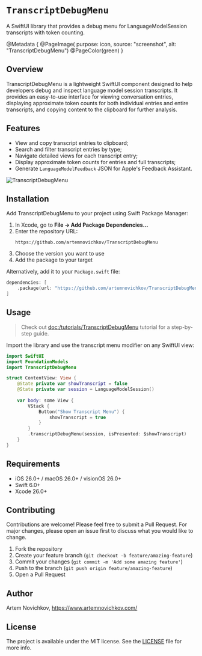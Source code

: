 # ``TranscriptDebugMenu``

A SwiftUI library that provides a debug menu for LanguageModelSession transcripts with token counting.

@Metadata {
    @PageImage(
        purpose: icon, 
        source: "screenshot", 
        alt: "TranscriptDebugMenu")
    @PageColor(green)
}

## Overview

TranscriptDebugMenu is a lightweight SwiftUI component designed to help developers debug and inspect language model session transcripts. It provides an easy-to-use interface for viewing conversation entries, displaying approximate token counts for both individual entries and entire transcripts, and copying content to the clipboard for further analysis.

## Features

- View and copy transcript entries to clipboard;
- Search and filter transcript entries by type;
- Navigate detailed views for each transcript entry;
- Display approximate token counts for entries and full transcripts;
- Generate `LanguageModelFeedback` JSON for Apple's Feedback Assistant.

![TranscriptDebugMenu](screenshot)

## Installation

Add TranscriptDebugMenu to your project using Swift Package Manager:

1. In Xcode, go to **File → Add Package Dependencies...**
2. Enter the repository URL:
   ```
   https://github.com/artemnovichkov/TranscriptDebugMenu
   ```
3. Choose the version you want to use
4. Add the package to your target

Alternatively, add it to your `Package.swift` file:

```swift
dependencies: [
    .package(url: "https://github.com/artemnovichkov/TranscriptDebugMenu", from: "1.6.0")
]
```

## Usage

> Check out <doc:/tutorials/TranscriptDebugMenu> tutorial for a step-by-step guide.

Import the library and use the transcript menu modifier on any SwiftUI view:

```swift
import SwiftUI
import FoundationModels
import TranscriptDebugMenu

struct ContentView: View {
    @State private var showTranscript = false
    @State private var session = LanguageModelSession()
    
    var body: some View {
        VStack {
            Button("Show Transcript Menu") {
                showTranscript = true
            }
        }
        .transcriptDebugMenu(session, isPresented: $showTranscript)
    }
}
```

## Requirements

- iOS 26.0+ / macOS 26.0+ / visionOS 26.0+
- Swift 6.0+
- Xcode 26.0+

## Contributing

Contributions are welcome! Please feel free to submit a Pull Request. For major changes, please open an issue first to discuss what you would like to change.

1. Fork the repository
2. Create your feature branch (`git checkout -b feature/amazing-feature`)
3. Commit your changes (`git commit -m 'Add some amazing feature'`)
4. Push to the branch (`git push origin feature/amazing-feature`)
5. Open a Pull Request

## Author

Artem Novichkov, https://www.artemnovichkov.com/

## License

The project is available under the MIT license. See the [LICENSE](./LICENSE) file for more info.
